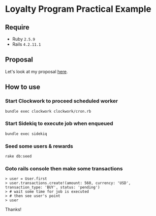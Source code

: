 # Loyalty Program Practical Example

## Require

- Ruby `2.5.9`
- Rails `4.2.11.1`

## Proposal

Let's look at my proposal [here](https://github.com/tailehuu/loyalty-program-practical-example/wiki).

## How to use

### Start Clockwork to proceed scheduled worker

`bundle exec clockwork clockwork/cron.rb`

### Start Sidekiq to execute job when enqueued

`bundle exec sidekiq`

### Seed some users & rewards

`rake db:seed`

### Goto rails console then make some transactions

    > user = User.first
    > user.transactions.create!(amount: 560, currency: 'USD', transaction_type: 'BUY', status: 'pending')
    > # wait some time for job is executed
    > # then see user's point
    > user

Thanks!